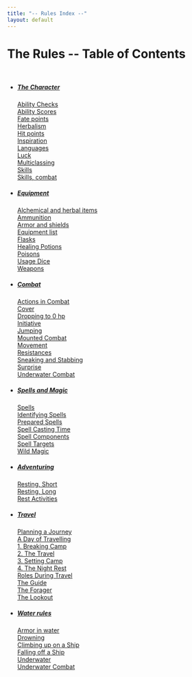 ```yaml
---
title: "-- Rules Index --"
layout: default
---
```


# The Rules -- Table of Contents

<div class="columns">

- ##### <a href="1-rules-character#internal-character">The Character</a>
  <a href="1-rules-character.html#internal-AbilityChecks">Ability Checks</a><br/>
  <a href="1-rules-character.html#internal-AbilityScores">Ability Scores</a><br/>
  <a href="1-rules-character.html#internal-Fatepoints">Fate points</a><br/>
  <a href="1.1-herbalism.html">Herbalism</a><br/>
  <a href="1-rules-character.html#internal-Hitpoints">Hit points</a><br/>
  <a href="1-rules-character.html#internal-Inspiration">Inspiration</a><br/>
  <a href="1.3-languages.html">Languages</a><br/>
  <a href="1-rules-character.html#internal-Luck">Luck</a><br/>
  <a href="1.5-multiclassing.html">Multiclassing</a><br/>
  <a href="1.7-skills.html">Skills</a><br/>
  <a href="1.8-skills_combat.html">Skills, combat</a><br/>

- ##### <a href="2-rules-equipment.html#internal-equipment">Equipment</a>
  <a href="2-rules-equipment.html#internal-Alchemicalandherbalitems">Alchemical and herbal items</a><br/>
  <a href="2-rules-equipment.html#internal-Ammunition">Ammunition</a><br/>
  <a href="2-rules-equipment.html#internal-Armorandshields">Armor and shields</a><br/>
  <a href="2-rules-equipment.html#internal-Equipmentlist">Equipment list</a><br/>
  <a href="2-rules-equipment.html#internal-Flasks">Flasks</a><br/>
  <a href="2-rules-equipment.html#internal-HealingPotions">Healing Potions</a><br/>
  <a href="2-rules-equipment.html#internal-Poisons">Poisons</a><br/>
  <a href="2-rules-equipment.html#internal-UsageDice">Usage Dice</a><br/>
  <a href="2-rules-equipment.html#internal-Weapons">Weapons</a><br/>

- ##### <a href="3-rules-combat.html#internal-combat">Combat</a>
  <a href="3-rules-combat.html#internal-ActionsinCombat">Actions in Combat</a><br/>
  <a href="3-rules-combat.html#internal-Cover">Cover</a><br/>
  <a href="3-rules-combat.html#internal-Droppingto0hp">Dropping to 0 hp</a><br/>
  <a href="3-rules-combat.html#internal-Initiative">Initiative</a><br/>
  <a href="3-rules-combat.html#internal-Jumping">Jumping</a><br/>
  <a href="3-rules-combat.html#internal-MountedCombat">Mounted Combat</a><br/>
  <a href="3-rules-combat.html#internal-Movement">Movement</a><br/>
  <a href="3-rules-combat.html#internal-Resistances">Resistances</a><br/>
  <a href="3-rules-combat.html#internal-SneakingandStabbing">Sneaking and Stabbing</a><br/>
  <a href="3-rules-combat.html#internal-Surprise">Surprise</a><br/>
  <a href="3-rules-combat.html#internal-UnderwaterCombat">Underwater Combat</a><br/>

- ##### <a href="4-rules-spells.html#internal-magic">Spells and Magic</a>
  <a href="4.1-spells.html">Spells</a><br/>
  <a href="4-rules-spells.html#internal-IdentifyingSpells">Identifying Spells</a><br/>
  <a href="4-rules-spells.html#internal-PreparedSpells">Prepared Spells</a><br/>
  <a href="4-rules-spells.html#internal-SpellCastingTime">Spell Casting Time</a><br/>
  <a href="4-rules-spells.html#internal-SpellComponents">Spell Components</a><br/>
  <a href="4-rules-spells.html#internal-SpellTargets">Spell Targets</a><br/>
  <a href="4-rules-spells.html#internal-WildMagic">Wild Magic</a><br/>

- ##### <a href="5-rules-adventuring.html#internal-adventuring">Adventuring</a>
  <a href="5-rules-adventuring.html#internal-RestingShort">Resting, Short</a><br/>
  <a href="5-rules-adventuring.html#internal-RestingLong">Resting, Long</a><br/>
  <a href="5-rules-adventuring.html#internal-RestActivities">Rest Activities</a><br/>

- ##### <a href="6-rules-travel.html#internal-travel">Travel</a>
  <a href="6-rules-travel.html#internal-PlanningaJourney">Planning a Journey</a><br/>
  <a href="6-rules-travel.html#internal-ADayofTravelling">A Day of Travelling</a><br/>
  <a href="6-rules-travel.html#internal-BreakingCamp">1. Breaking Camp</a><br/>
  <a href="6-rules-travel.html#internal-TravelPace">2. The Travel</a><br/>
  <a href="6-rules-travel.html#internal-SettingCamp">3. Setting Camp</a><br/>
  <a href="6-rules-travel.html#internal-TheNightRest">4. The Night Rest</a><br/>
  <a href="6-rules-travel.html#internal-RolesDuringTravel">Roles During Travel</a><br/>
  <a href="6-rules-travel.html#internal-RoleTheGuide">The Guide</a><br/>
  <a href="6-rules-travel.html#internal-RoleTheForager">The Forager</a><br/>
  <a href="6-rules-travel.html#internal-RoleTheLookout">The Lookout</a><br/>

- ##### <a href="7-rules-water.html#internal-water">Water rules</a>
  <a href="7-rules-water.html#internal-Armorinwater">Armor in water</a><br/>
  <a href="7-rules-water.html#internal-Drowning">Drowning</a><br/>
  <a href="7-rules-water.html#internal-ClimbinguponaShip">Climbing up on a Ship</a><br/>
  <a href="7-rules-water.html#internal-Resting">Falling off a Ship</a><br/>
  <a href="7-rules-water.html#internal-Underwater">Underwater</a><br/>
  <a href="7-rules-water.html#internal-UnderwaterCombat">Underwater Combat</a><br/>

</div>

